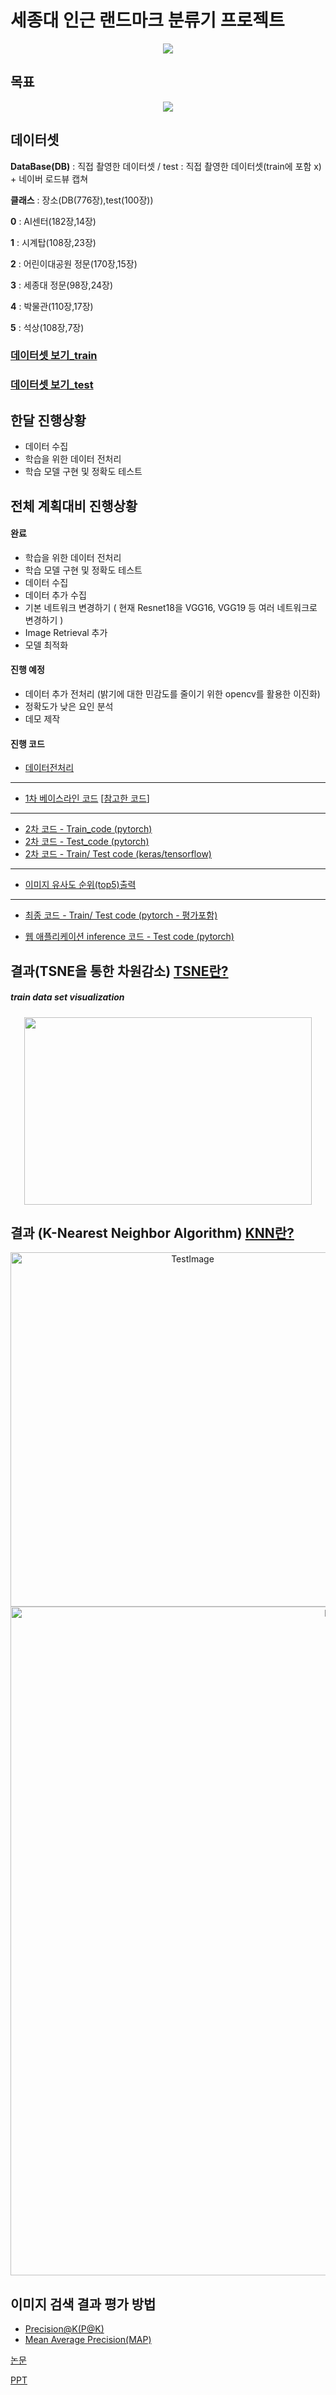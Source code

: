 #  세종대 인근 랜드마크 분류기 프로젝트
<p align="center">
<img src="https://user-images.githubusercontent.com/44772344/59923142-a3163b00-946d-11e9-8881-2a0250b3eb31.PNG">
</p>

## 목표

<p align="center">
<img src="https://user-images.githubusercontent.com/44772344/58701146-24cdf800-83dd-11e9-924d-4e5e247bfec3.png">
</p>

## 데이터셋 
**DataBase(DB)** : 직접 촬영한 데이터셋 / test : 직접 촬영한 데이터셋(train에 포함 x) + 네이버 로드뷰 캡쳐 

**클래스** : 장소(DB(776장),test(100장))

**0** : AI센터(182장,14장) 

**1** : 시계탑(108장,23장)

**2** : 어린이대공원 정문(170장,15장) 

**3** : 세종대 정문(98장,24장) 

**4** : 박물관(110장,17장) 

**5** :  석상(108장,7장) 

### [데이터셋 보기_train](https://drive.google.com/drive/folders/1bnuESMz_cti7Q3OIX_D9_qN-MgBlJznl?usp=sharing)
### [데이터셋 보기_test](https://drive.google.com/drive/folders/1ViFzzgWUzb2s2RVXTl49Ewpl-iFSRKuL?usp=sharing)

## 한달 진행상황
- 데이터 수집
- 학습을 위한 데이터 전처리
- 학습 모델 구현 및 정확도 테스트

## 전체 계획대비 진행상황
#### 완료
- 학습을 위한 데이터 전처리
- 학습 모델 구현 및 정확도 테스트
- 데이터 수집
- 데이터 추가 수집
- 기본 네트워크 변경하기 ( 현재 Resnet18을 VGG16, VGG19 등 여러 네트워크로 변경하기 )
- Image Retrieval 추가
- 모델 최적화


#### 진행 예정
- 데이터 추가 전처리 (밝기에 대한 민감도를 줄이기 위한 opencv를 활용한 이진화)
- 정확도가 낮은 요인 분석
- 데모 제작

#### 진행 코드
- [데이터전처리](https://github.com/socome/2019.Spring.AI_Leader/blob/master/%EB%8D%B0%EC%9D%B4%ED%84%B0_%EC%A0%84%EC%B2%98%EB%A6%AC_ipynb%EC%9D%98_%EC%82%AC%EB%B3%B8.ipynb)
---------------------------------------------------------------------------------------------------
- [1차 베이스라인 코드](https://github.com/suimn416/2019.Spring.AI_Leader/blob/master/VLADNet_jwkim.ipynb) 
  [[참고한 코드](https://github.com/lyakaap/NetVLAD-pytorch)]
---------------------------------------------------------------------------------------------------
- [2차 코드 - Train_code (pytorch)](https://github.com/socome/2019.Spring.AI_Leader/blob/master/VLADNet_jwkim_train.ipynb)
- [2차 코드 - Test_code (pytorch)](https://github.com/socome/2019.Spring.AI_Leader/blob/master/VLADNet_jwkim_test.ipynb) 
- [2차 코드 - Train/ Test code (keras/tensorflow)](https://github.com/glee1228/2019.Spring.AI_Leader/blob/master/netVLAD_triplet_keras.ipynb)
---------------------------------------------------------------------------------------------------
- [이미지 유사도 순위(top5)출력](https://github.com/socome/2019.Spring.AI_Leader/blob/master/VLADNet_jwkim_test_retrieval.ipynb)

---------------------------------------------------------------------------------------------------
- [최종 코드 - Train/ Test code (pytorch - 평가포함)](https://github.com/suimn416/2019.Spring.AI_Leader/blob/master/train.ipynb)

- [웹 애플리케이션 inference 코드 - Test code (pytorch)](https://github.com/suimn416/2019.Spring.AI_Leader/blob/master/infer.ipynb)



## 결과(TSNE을 통한 차원감소) [TSNE란?](https://bcho.tistory.com/1210)

##### train data set visualization
<p align="center">
<img width="460" height="300" src="https://user-images.githubusercontent.com/44772344/58684401-24b90280-83b3-11e9-9bbe-921b259c093b.png">
</p>

## 결과 (K-Nearest Neighbor Algorithm) [KNN란?](https://ko.wikipedia.org/wiki/K-%EC%B5%9C%EA%B7%BC%EC%A0%91_%EC%9D%B4%EC%9B%83_%EC%95%8C%EA%B3%A0%EB%A6%AC%EC%A6%98)
<p align="center">
<img width="567" alt="TestImage" src="https://user-images.githubusercontent.com/26589942/59279004-1ebdfe00-8c9e-11e9-84fe-07910c06f499.png">
<img width="1070" alt="ResultImage" src="https://user-images.githubusercontent.com/26589942/59279009-2087c180-8c9e-11e9-9636-0964765bc13c.png">
</p>



## 이미지 검색 결과 평가 방법

- [Precision@K(P@K)](https://github.com/suimn416/2019.Spring.AI_Leader/issues/43)
- [Mean Average Precision(MAP)](https://github.com/suimn416/2019.Spring.AI_Leader/issues/43)


[논문](https://github.com/sejongresearch/2019.Spring.AI_Leader/issues/49#issuecomment-504761499)

[PPT](https://github.com/sejongresearch/2019.Spring.AI_Leader/issues/48)
